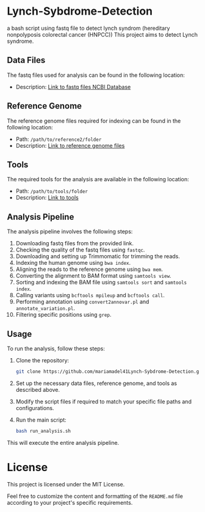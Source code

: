 # Lynch-Sybdrome-Detection
a bash script using fastq file to detect lynch syndrom (hereditary nonpolyposis colorectal cancer (HNPCC))
This project aims to detect Lynch syndrome.

## Data Files

The fastq files used for analysis can be found in the following location:

- Description: [Link to fastq files NCBI Database](https://www.ncbi.nlm.nih.gov/sra)

## Reference Genome

The reference genome files required for indexing can be found in the following location:

- Path: `/path/to/reference2/folder`
- Description: [Link to reference genome files](https://drive.google.com/file/d/1-85dOBkNpqRyP99yt8P-IO4p7wFnRPJ_/view?usp=sharing)

## Tools

The required tools for the analysis are available in the following location:

- Path: `/path/to/tools/folder`
- Description: [Link to tools](https://drive.google.com/drive/folders/18q7gafdHOHe7Hoo-ZVWeXwOExroNmBbN?usp=sharing)

## Analysis Pipeline

The analysis pipeline involves the following steps:

1. Downloading fastq files from the provided link.
2. Checking the quality of the fastq files using `fastqc`.
3. Downloading and setting up Trimmomatic for trimming the reads.
4. Indexing the human genome using `bwa index`.
5. Aligning the reads to the reference genome using `bwa mem`.
6. Converting the alignment to BAM format using `samtools view`.
7. Sorting and indexing the BAM file using `samtools sort` and `samtools index`.
8. Calling variants using `bcftools mpileup` and `bcftools call`.
9. Performing annotation using `convert2annovar.pl` and `annotate_variation.pl`.
10. Filtering specific positions using `grep`.

## Usage

To run the analysis, follow these steps:

1. Clone the repository:

   ```bash
   git clone https://github.com/mariamadel41Lynch-Sybdrome-Detection.git
   
2. Set up the necessary data files, reference genome, and tools as described above.
3. Modify the script files if required to match your specific file paths and configurations.
4. Run the main script:
    
   ```bash
   bash run_analysis.sh
   
This will execute the entire analysis pipeline.

# License

This project is licensed under the MIT License.

Feel free to customize the content and formatting of the `README.md` file according to your project's specific requirements.



   
 
   
   
